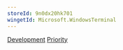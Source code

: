 ```yaml
---
storeId: 9n0dx20hk701
wingetId: Microsoft.WindowsTerminal
---
```


[Development](../Development.md)
[Priority](../Priority.md)